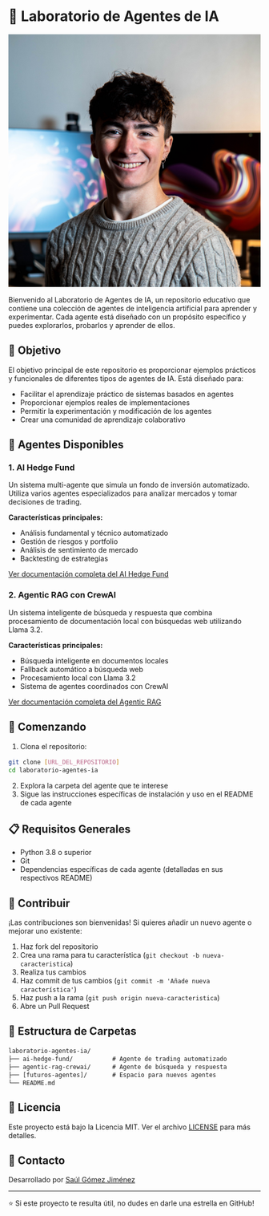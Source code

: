 

# 🤖 Laboratorio de Agentes de IA

<img width="540" alt="Screenshot 2025-01-03 at 5 39 25 PM" src="./thumbnail/profile.jpg" />


Bienvenido al Laboratorio de Agentes de IA, un repositorio educativo que contiene una colección de agentes de inteligencia artificial para aprender y experimentar. Cada agente está diseñado con un propósito específico y puedes explorarlos, probarlos y aprender de ellos.

## 🎯 Objetivo

El objetivo principal de este repositorio es proporcionar ejemplos prácticos y funcionales de diferentes tipos de agentes de IA. Está diseñado para:

- Facilitar el aprendizaje práctico de sistemas basados en agentes
- Proporcionar ejemplos reales de implementaciones
- Permitir la experimentación y modificación de los agentes
- Crear una comunidad de aprendizaje colaborativo

## 📂 Agentes Disponibles

### 1. AI Hedge Fund
Un sistema multi-agente que simula un fondo de inversión automatizado. Utiliza varios agentes especializados para analizar mercados y tomar decisiones de trading.

**Características principales:**
- Análisis fundamental y técnico automatizado
- Gestión de riesgos y portfolio
- Análisis de sentimiento de mercado
- Backtesting de estrategias

[Ver documentación completa del AI Hedge Fund](./ai-hedge-fund/)

### 2. Agentic RAG con CrewAI
Un sistema inteligente de búsqueda y respuesta que combina procesamiento de documentación local con búsquedas web utilizando Llama 3.2.

**Características principales:**
- Búsqueda inteligente en documentos locales
- Fallback automático a búsqueda web
- Procesamiento local con Llama 3.2
- Sistema de agentes coordinados con CrewAI

[Ver documentación completa del Agentic RAG](./agentic-rag-crewai/)

## 🚀 Comenzando

1. Clona el repositorio:
```bash
git clone [URL_DEL_REPOSITORIO]
cd laboratorio-agentes-ia
```

2. Explora la carpeta del agente que te interese
3. Sigue las instrucciones específicas de instalación y uso en el README de cada agente

## 📋 Requisitos Generales

- Python 3.8 o superior
- Git
- Dependencias específicas de cada agente (detalladas en sus respectivos README)

## 🤝 Contribuir

¡Las contribuciones son bienvenidas! Si quieres añadir un nuevo agente o mejorar uno existente:

1. Haz fork del repositorio
2. Crea una rama para tu característica (`git checkout -b nueva-caracteristica`)
3. Realiza tus cambios
4. Haz commit de tus cambios (`git commit -m 'Añade nueva característica'`)
5. Haz push a la rama (`git push origin nueva-caracteristica`)
6. Abre un Pull Request

## 📝 Estructura de Carpetas
```
laboratorio-agentes-ia/
├── ai-hedge-fund/           # Agente de trading automatizado
├── agentic-rag-crewai/      # Agente de búsqueda y respuesta
├── [futuros-agentes]/       # Espacio para nuevos agentes
└── README.md
```

## 📜 Licencia

Este proyecto está bajo la Licencia MIT. Ver el archivo [LICENSE](./LICENSE) para más detalles.

## 👤 Contacto

Desarrollado por [Saúl Gómez Jiménez](https://www.linkedin.com/in/saul-gomez-jimenez-47b30328b/)


---
⭐ Si este proyecto te resulta útil, no dudes en darle una estrella en GitHub!
